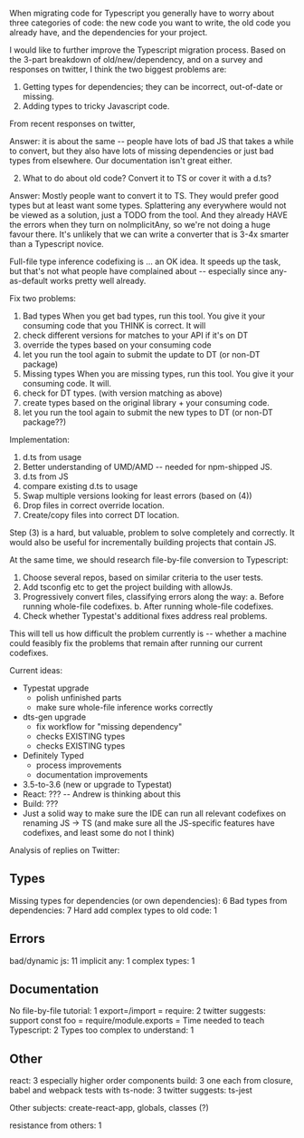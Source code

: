 When migrating code for Typescript you generally have to worry about
three categories of code: the new code you want to write, the old code
you already have, and the dependencies for your project.

I would like to further improve the Typescript migration process.
Based on the 3-part breakdown of old/new/dependency, and on a survey
and responses on twitter, I think the two biggest problems are:

1. Getting types for dependencies; they can be incorrect, out-of-date or missing.
2. Adding types to tricky Javascript code.

From recent responses on twitter, 

Answer: it is about the same -- people have lots of bad JS that takes
a while to convert, but they also have lots of missing dependencies or
just bad types from elsewhere. Our documentation isn't great either.

2. What to do about old code? Convert it to TS or cover it with a d.ts?

Answer: Mostly people want to convert it to TS. They would prefer good
types but at least want some types. Splattering any everywhere would
not be viewed as a solution, just a TODO from the tool. And they
already HAVE the errors when they turn on noImplicitAny, so we're not
doing a huge favour there. It's unlikely that we can write a converter
that is 3-4x smarter than a Typescript novice.

Full-file type inference codefixing is ... an OK idea. It speeds up
the task, but that's not what people have complained about --
especially since any-as-default works pretty well already.

Fix two problems:

1. Bad types
  When you get bad types, run this tool.
  You give it your consuming code that you THINK is correct.
  It will
  1. check different versions for matches to your API if it's on DT
  2. override the types based on your consuming code
  3. let you run the tool again to submit the update to DT (or non-DT package)
2. Missing types
  When you are missing types, run this tool.
  You give it your consuming code.
  It will.
  1. check for DT types. (with version matching as above)
  2. create types based on the original library + your consuming code.
  3. let you run the tool again to submit the new types to DT (or non-DT package??)

Implementation:

1. d.ts from usage
2. Better understanding of UMD/AMD -- needed for npm-shipped JS.
3. d.ts from JS
4. compare existing d.ts to usage
5. Swap multiple versions looking for least errors (based on (4))
6. Drop files in correct override location.
7. Create/copy files into correct DT location.

Step (3) is a hard, but valuable, problem to solve completely and
correctly. It would also be useful for incrementally building projects
that contain JS.

At the same time, we should research file-by-file conversion to Typescript:

1. Choose several repos, based on similar criteria to the user
  tests.
2. Add tsconfig etc to get the project building with allowJs.
3. Progressively convert files, classifying errors along the way:
  a. Before running whole-file codefixes.
  b. After running whole-file codefixes.
4. Check whether Typestat's additional fixes address real problems.

This will tell us how difficult the problem currently is -- whether a
machine could feasibly fix the problems that remain after running our
current codefixes.

Current ideas:


* Typestat upgrade
  * polish unfinished parts
  * make sure whole-file inference works correctly
* dts-gen upgrade
  * fix workflow for "missing dependency"
  * checks EXISTING types
  * checks EXISTING types
* Definitely Typed
  * process improvements
  * documentation improvements
* 3.5-to-3.6 (new or upgrade to Typestat)
* React: ??? -- Andrew is thinking about this
* Build: ???
* Just a solid way to make sure the IDE can run all relevant codefixes
  on renaming JS -> TS (and make sure all the JS-specific features
  have codefixes, and least some do not I think)

Analysis of replies on Twitter:

## Types ##

Missing types for dependencies (or own dependencies): 6
Bad types from dependencies: 7
Hard add complex types to old code: 1

## Errors ##

bad/dynamic js: 11
implicit any: 1
complex types: 1

## Documentation ##

No file-by-file tutorial: 1
export=/import = require: 2
  twitter suggests: support const foo = require/module.exports =
Time needed to teach Typescript: 2
Types too complex to understand: 1

## Other ##

react: 3
  especially higher order components
build: 3
  one each from closure, babel and webpack
tests with ts-node: 3
  twitter suggests: ts-jest


Other subjects: create-react-app, globals, classes (?)

resistance from others: 1
